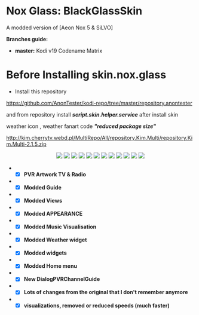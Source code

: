 # Nox Glass: BlackGlassSkin
A modded version of [Aeon Nox 5 & SiLVO]

**Branches guide:**
 - **master:** Kodi v19 Codename Matrix
 

# Before Installing skin.nox.glass
* Install this repository

https://github.com/AnonTester/kodi-repo/tree/master/repository.anontester

and from repository install ***script.skin.helper.service*** after install skin

weather icon , weather fanart code ***"reduced package size"***

http://kim.cherrytv.webd.pl/MultiRepo/All/repository.Kim.Multi/repository.Kim.Multi-2.1.5.zip



<p align="center">
<img src="https://i.ibb.co/wQ6LJy7/skin-nox-glass.png">
 
<img src="https://i.ibb.co/PtBDnk8/2.png">
<img src="https://i.ibb.co/Vx6yn1F/3.png">

<img src="https://i.ibb.co/qRbcmQk/5.png">
<img src="https://i.ibb.co/Z1nNgjT/6.png">

<img src="https://i.ibb.co/Bg1sKnb/4.png">
<img src="https://i.ibb.co/t4XWS0c/7.png">
<img src="https://i.ibb.co/MMX0cPZ/8.png">


<img src="https://i.ibb.co/xf63gkc/10.png">
<img src="https://i.ibb.co/KyN3HTg/9.png">
<img src="https://i.ibb.co/J5Nh81r/1.png">
<img src="https://i.ibb.co/DV8YLzw/2020-12-11-18h41-22.png">
</p>



* - [x] __PVR Artwork TV & Radio__
* - [x] __Modded Guide__
* - [x] __Modded Views__
* - [x] __Modded APPEARANCE__
* - [x] __Modded Music Visualisation__
* - [x] __Modded Weather widget__
* - [x] __Modded widgets__
* - [x] __Modded Home menu__
* - [x] __New DialogPVRChannelGuide__
* - [x] __Lots of changes from the original that I don't remember anymore__
* - [x] __visualizations, removed or reduced speeds (much faster)__
